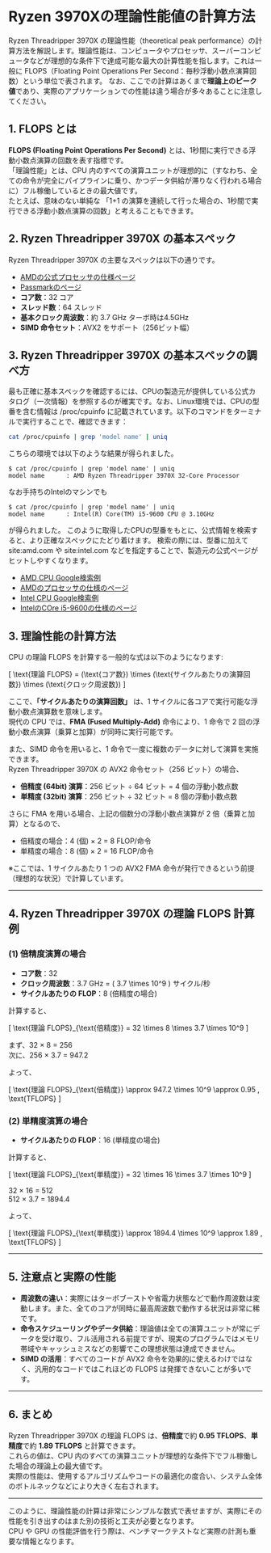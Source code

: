 
# Ryzen 3970Xの理論性能値の計算方法
Ryzen Threadripper 3970X の理論性能（theoretical peak performance）の計算方法を解説します。理論性能は、コンピュータやプロセッサ、スーパーコンピュータなどが理想的な条件下で達成可能な最大の計算性能を指します。これは一般に FLOPS（Floating Point Operations Per Second：毎秒浮動小数点演算回数）という単位で表されます。
なお、ここでの計算はあくまで**理論上のピーク値**であり、実際のアプリケーションでの性能は違う場合が多々あることに注意してください。

## 1. FLOPS とは

**FLOPS (Floating Point Operations Per Second)** とは、1秒間に実行できる浮動小数点演算の回数を表す指標です。  
「理論性能」とは、CPU 内のすべての演算ユニットが理想的に（すなわち、全ての命令が完全にパイプラインに乗り、かつデータ供給が滞りなく行われる場合に）フル稼働しているときの最大値です。  
たとえば、意味のない単純な 「1+1 の演算を連続して行った場合の、1秒間で実行できる浮動小数点演算の回数」と考えることもできます。

## 2. Ryzen Threadripper 3970X の基本スペック

Ryzen Threadripper 3970X の主要なスペックは以下の通りです。
- [AMDの公式プロセッサの仕様ページ](https://www.amd.com/ja/support/downloads/drivers.html/processors/ryzen-threadripper/ryzen-threadripper-3000-series/amd-ryzen-threadripper-3970x.html)
- [Passmarkのページ](https://www.cpubenchmark.net/cpu.php?cpu=AMD+Ryzen+Threadripper+3970X)
- **コア数**：32 コア  
- **スレッド数**：64 スレッド  
- **基本クロック周波数**：約 3.7 GHz ターボ時は4.5GHz  
- **SIMD 命令セット**：AVX2 をサポート（256ビット幅）

## 3. Ryzen Threadripper 3970X の基本スペックの調べ方

最も正確に基本スペックを確認するには、CPUの製造元が提供している公式カタログ（一次情報）を参照するのが確実です。なお、Linux環境では、CPUの型番を含む情報は /proc/cpuinfo に記載されています。以下のコマンドをターミナルで実行することで、確認できます：
```bash
cat /proc/cpuinfo | grep 'model name' | uniq
```
こちらの環境では以下のような結果が得られました。
```
$ cat /proc/cpuinfo | grep 'model name' | uniq
model name      : AMD Ryzen Threadripper 3970X 32-Core Processor
```
なお手持ちのIntelのマシンでも
```
$ cat /proc/cpuinfo | grep 'model name' | uniq
model name      : Intel(R) Core(TM) i5-9600 CPU @ 3.10GHz
```
が得られました。
このように取得したCPUの型番をもとに、公式情報を検索すると、より正確なスペックにたどり着けます。
検索の際には、型番に加えて site:amd.com や site:intel.com などを指定することで、製造元の公式ページがヒットしやすくなります。
- [AMD CPU Google検索例](https://www.google.com/search?q=site%3Aamd.com+Ryzen+3970X)
- [AMDのプロセッサの仕様のページ](https://www.amd.com/ja/products/specifications/processors.html)
- [Intel CPU Google検索例](https://www.google.com/search?q=Intel(R)+Core(TM)+i5-9600+CPU+%2540+3.10GHz+site%253Aintel.com)
- [IntelのCOre i5-9600の仕様のページ](https://www.intel.co.jp/content/www/jp/ja/products/sku/134900/intel-core-i59600-processor-9m-cache-up-to-4-60-ghz/specifications.html)

## 3. 理論性能の計算方法

CPU の理論 FLOPS を計算する一般的な式は以下のようになります:

\[
\text{理論 FLOPS} = (\text{コア数}) \times (\text{サイクルあたりの演算回数}) \times (\text{クロック周波数})
\]

ここで、**「サイクルあたりの演算回数」** は、1 サイクルに各コアで実行可能な浮動小数点演算数を意味します。  
現代の CPU では、**FMA (Fused Multiply-Add)** 命令により、1 命令で 2 回の浮動小数点演算（乗算と加算）が同時に実行可能です。

また、SIMD 命令を用いると、1 命令で一度に複数のデータに対して演算を実施できます。  
Ryzen Threadripper 3970X の AVX2 命令セット（256 ビット）の場合、  
- **倍精度 (64bit) 演算**：256 ビット ÷ 64 ビット = 4 個の浮動小数点数  
- **単精度 (32bit) 演算**：256 ビット ÷ 32 ビット = 8 個の浮動小数点数

さらに FMA を用いる場合、上記の個数分の浮動小数点演算が 2 倍（乗算と加算）となるので、

- 倍精度の場合：4 (個) × 2 = 8 FLOP/命令  
- 単精度の場合：8 (個) × 2 = 16 FLOP/命令

※ここでは、1 サイクルあたり 1 つの AVX2 FMA 命令が発行できるという前提（理想的な状況）で計算しています。

---

## 4. Ryzen Threadripper 3970X の理論 FLOPS 計算例

### (1) 倍精度演算の場合

- **コア数**：32  
- **クロック周波数**：3.7 GHz = \( 3.7 \times 10^9 \) サイクル/秒  
- **サイクルあたりの FLOP**：8 (倍精度の場合)

計算すると、

\[
\text{理論 FLOPS}_{\text{倍精度}} = 32 \times 8 \times 3.7 \times 10^9
\]

まず、32 × 8 = 256  
次に、256 × 3.7 = 947.2

よって、

\[
\text{理論 FLOPS}_{\text{倍精度}} \approx 947.2 \times 10^9 \approx 0.95 \, \text{TFLOPS}
\]

### (2) 単精度演算の場合

- **サイクルあたりの FLOP**：16 (単精度の場合)

計算すると、

\[
\text{理論 FLOPS}_{\text{単精度}} = 32 \times 16 \times 3.7 \times 10^9
\]

32 × 16 = 512  
512 × 3.7 = 1894.4

よって、

\[
\text{理論 FLOPS}_{\text{単精度}} \approx 1894.4 \times 10^9 \approx 1.89 \, \text{TFLOPS}
\]

---

## 5. 注意点と実際の性能

- **周波数の違い**：実際にはターボブーストや省電力状態などで動作周波数は変動します。また、全てのコアが同時に最高周波数で動作する状況は非常に稀です。
- **命令スケジューリングやデータ供給**：理論値は全ての演算ユニットが常にデータを受け取り、フル活用される前提ですが、現実のプログラムではメモリ帯域やキャッシュミスなどの影響でこの理想状態は達成できません。
- **SIMD の活用**：すべてのコードが AVX2 命令を効果的に使えるわけではなく、汎用的なコードではこれほどの FLOPS は発揮できないことが多いです。

---

## 6. まとめ

Ryzen Threadripper 3970X の理論 FLOPS は、**倍精度**で約 **0.95 TFLOPS**、**単精度**で約 **1.89 TFLOPS** と計算できます。  
これらの値は、CPU 内のすべての演算ユニットが理想的な条件下でフル稼働した場合の理論上の最大値です。  
実際の性能は、使用するアルゴリズムやコードの最適化の度合い、システム全体のボトルネックなどにより大きく左右されます。

---

このように、理論性能の計算は非常にシンプルな数式で表せますが、実際にその性能を引き出すのはまた別の技術と工夫が必要となります。  
CPU や GPU の性能評価を行う際は、ベンチマークテストなど実際の計測も重要な情報となります。
